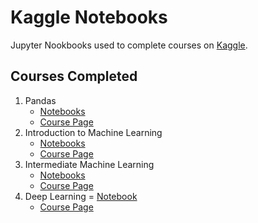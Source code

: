 # Kaggle Notebooks

Jupyter Nookbooks used to complete courses on [Kaggle](http://kaggle.com/gwcates).

## Courses Completed

1. Pandas
   - [Notebooks](pandas/)
   - [Course Page](https://www.kaggle.com/learn/pandas)
1. Introduction to Machine Learning
   - [Notebooks](intro_machine_learning/)
   - [Course Page](https://www.kaggle.com/learn/intro-to-machine-learning)
1. Intermediate Machine Learning
   - [Notebooks](intermediate_machine_learning/)
   - [Course Page](https://www.kaggle.com/learn/intermediate-machine-learning)
1. Deep Learning
   = [Notebook](deep_learning/)
   - [Course Page](https://www.kaggle.com/learn/deep-learning)
